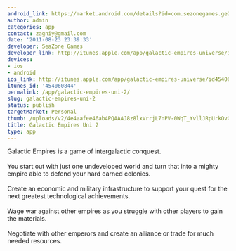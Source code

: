```yaml
---
android_link: https://market.android.com/details?id=com.sezonegames.ge2
author: admin
categories: app
contact: zagniy@gmail.com
date: '2011-08-23 23:39:33'
developer: SeaZone Games
developer_link: http://itunes.apple.com/app/galactic-empires-universe/id454060844?mt=8
devices: 
- ios
- android
ios_link: http://itunes.apple.com/app/galactic-empires-universe/id454060844?mt=8
itunes_id: '454060844'
permalink: /app/galactic-empires-uni-2/
slug: galactic-empires-uni-2
status: publish
targetMarket: Personal
thumb: /uploads/v2/4e4aafee46ab4PQAAAJ8z8lxVrrjL7nPV-0WqT_YvllJRpUrkOvGnD0kWDVKsT7dyzgc-h3YD4CHskxxm9Xq68YMmrLmToRRy17tBu-gAzfqVaYpbbS9pKrgqlH_fj3D8vDjjhmB-.png.jpg
title: Galactic Empires Uni 2
type: app
---
```


Galactic Empires is a game of intergalactic conquest.<br />
<br />
You start out with just one undeveloped world and turn that into a mighty empire able to defend your hard earned colonies.<br />
<br />
Create an economic and military infrastructure to support your quest for the next greatest technological achievements.<br />
<br />
Wage war against other empires as you struggle with other players to gain the materials.<br />
<br />
Negotiate with other emperors and create an alliance or trade for much needed resources.